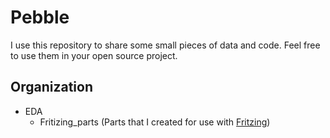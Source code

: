 # Pebble
I use this repository to share some small pieces of data and code. Feel free to use them in your open source project. 


## Organization
* EDA
  * Fritizing_parts (Parts that I created for use with [Fritzing](http://fritzing.org))
